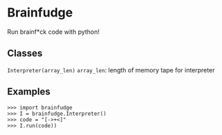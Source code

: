 # Brainfudge
Run brainf\*ck code with python!

## Classes ##
`Interpreter(array_len)`
`array_len`: length of memory tape for interpreter

## Examples ##
```
>>> import brainfudge
>>> I = brainfudge.Interpreter()
>>> code = "[->+<]"
>>> I.run(code))
```
